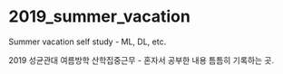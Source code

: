 # 2019_summer_vacation
Summer vacation self study - ML, DL, etc.

2019 성균관대 여름방학 산학집중근무 - 혼자서 공부한 내용 틈틈히 기록하는 곳.
